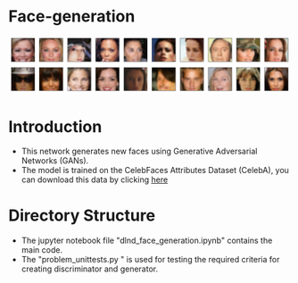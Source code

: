 # Face-generation

![Alt text](https://github.com/paghasafari/Udacity_face-generation/blob/master/untitled.png)

# Introduction

* This network generates new faces using Generative Adversarial Networks (GANs).
* The model is trained on the CelebFaces Attributes Dataset (CelebA), you can download this data by clicking [here](https://s3.amazonaws.com/video.udacity-data.com/topher/2018/November/5be7eb6f_processed-celeba-small/processed-celeba-small.zip)

# Directory Structure

* The jupyter notebook file "dlnd_face_generation.ipynb" contains the main code.
* The "problem_unittests.py " is used for testing the required criteria for creating discriminator and generator.

